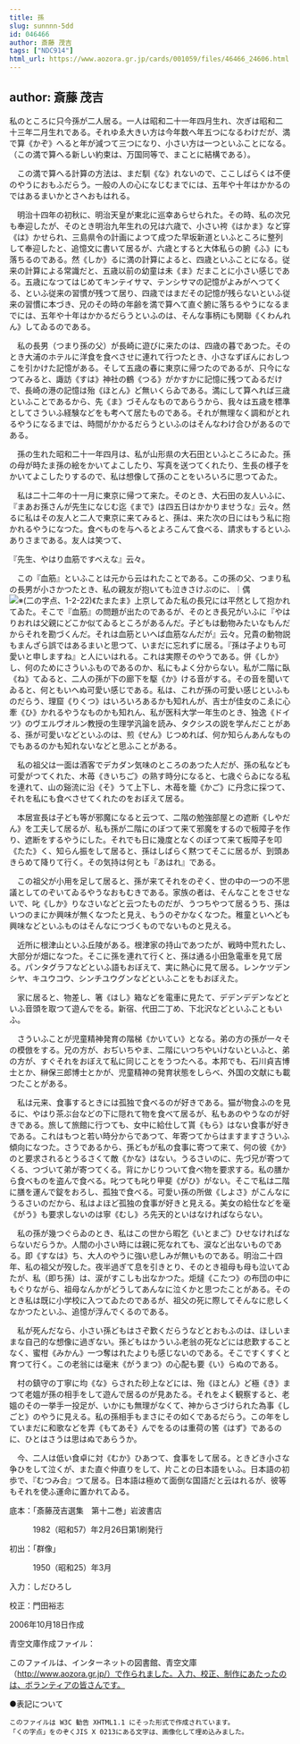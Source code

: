 ```yaml
---
title: 孫
slug: sunnnn-5dd
id: 046466
author: 斎藤 茂吉
tags: ["NDC914"]
html_url: https://www.aozora.gr.jp/cards/001059/files/46466_24606.html
---
```


## author: 斎藤 茂吉

私のところに只今孫が二人居る。一人は昭和二十一年四月生れ、次ぎは昭和二十三年二月生れである。それゆゑ大きい方は今年数へ年五つになるわけだが、満で算《かぞ》へると年が減つて三つになり、小さい方は一つといふことになる。（この満で算へる新しい約束は、万国同等で、まことに結構である）。

　この満で算へる計算の方法は、まだ馴《な》れないので、ここしばらくは不便のやうにおもふだらう。一般の人の心になじむまでには、五年や十年はかかるのではあるまいかとさへおもはれる。

　明治十四年の初秋に、明治天皇が東北に巡幸あらせられた。その時、私の次兄も奉迎したが、そのとき明治九年生れの兄は六歳で、小さい袴《はかま》など穿《は》かせられ、三島県令の計画によつて成つた早坂新道といふところに整列して奉迎したと、追憶文に書いて居るが、六歳とすると大体私らの腑《ふ》にも落ちるのである。然《しか》るに満の計算によると、四歳といふことになる。従来の計算による常識だと、五歳以前の幼童は未《ま》だまことに小さい感じである。五歳になつてはじめてキンテイサマ、テンシサマの記憶がよみがへつてくる、といふ従来の習慣が残つて居り、四歳ではまだその記憶が残らないといふ従来の習慣に本づき、兄のその時の年齢を満で算へて直ぐ腑に落ちるやうになるまでには、五年や十年はかかるだらうといふのは、そんな事柄にも関聯《くわんれん》してゐるのである。

　私の長男（つまり孫の父）が長崎に遊びに来たのは、四歳の暮であつた。そのとき大浦のホテルに洋食を食べさせに連れて行つたとき、小さなずぼんにおしつこを引かけた記憶がある。そして五歳の春に東京に帰つたのであるが、只今になつてみると、諏訪《すは》神社の鶴《つる》がかすかに記憶に残つてゐるだけで、長崎の港の記憶は殆《ほとん》ど無いくらゐである。満にして算へれば三歳といふことであるから、先《ま》づそんなものであらうから、我々は五歳を標準としてさういふ経験などをも考へて居たものである。それが無理なく調和がとれるやうになるまでは、時間がかかるだらうといふのはそんなわけ合ひがあるのである。

　孫の生れた昭和二十一年四月は、私が山形県の大石田といふところにゐた。孫の母が時たま孫の絵をかいてよこしたり、写真を送つてくれたり、生長の様子をかいてよこしたりするので、私は想像して孫のことをいろいろに思つてゐた。

　私は二十二年の十一月に東京に帰つて来た。そのとき、大石田の友人いふに、『まあお孫さんが先生になじむ迄《まで》は四五日はかかりませうな』云々。然るに私はその友人と二人で東京に来てみると、孫は、来た次の日にはもう私に抱かれるやうになつた。食べものを与へるとよろこんて食べる、請求もするといふありさまである。友人は笑つて、

『先生、やはり血筋ですべえな』云々。

　この『血筋』といふことは元から云はれたことである。この孫の父、つまり私の長男が小さかつたとき、私の親友が抱いても泣きさけぶのに、｜偶![※(二の字点、1-2-22)](https://www.aozora.gr.jp/cards/001059/files/../../../gaiji/1-02/1-02-22.png)《たまたま》上京してゐた私の長兄には平然として抱かれてゐた。そこで『血筋』の問題が出たのであるが、そのとき長兄がいふに『やはりおれは父親にどこか似てゐるところがあるんだ。子どもは動物みたいなもんだからそれを勘づくんだ。それは血筋といへば血筋なんだが』云々。兄貴の動物説もまんざら誤ではあるまいと思つて、いまだに忘れずに居る。『孫は子よりも可愛いと申しますね』と人にいはれる。これは実際そのやうである。併《しか》し、何のためにさういふものであるのか、私にもよく分からない。私が二階に臥《ね》てゐると、二人の孫が下の廊下を駆《か》ける音がする。その音を聞いてゐると、何ともいへぬ可愛い感じである。私は、これが孫の可愛い感じといふものだらう、理窟《りくつ》はいろいろあるかも知れんが、吉士が佳女のこゑに心牽《ひ》かれるやうなものかも知れん、私が医科大学一年生のとき、独逸《ドイツ》のヴエルヴオルン教授の生理学汎論を読み、タクシスの説を学んだことがある、孫が可愛いなどといふのは、煎《せん》じつめれば、何か知らんあんなものでもあるのかも知れないなどと思ふことがある。

　私の祖父は一面は酒客でデカダン気味のところのあつた人だが、孫の私なども可愛がつてくれた、木苺《きいちご》の熟す時分になると、七歳ぐらゐになる私を連れて、山の谿流に沿《そ》うて上下し、木苺を籠《かご》に丹念に採つて、それを私にも食べさせてくれたのをおぼえて居る。

　本居宣長は子ども等が邪魔になると云つて、二階の勉強部屋との遮断《しやだん》を工夫して居るが、私も孫が二階にのぼつて来て邪魔をするので板障子を作り、遮断をするやうにした。それでも日に幾度となくのぼつて来て板障子を叩《たた》く、知らん振をして居ると、孫はしばらく黙つてそこに居るが、到頭あきらめて降りて行く。その気持は何とも『あはれ』である。

　この祖父が小用を足して居ると、孫が来てそれをのぞく、世の中の一つの不思議としてのぞいてゐるやうなおもむきである。家族の者は、そんなことをさせないで、叱《しか》りなさいなどと云つたものだが、うつちやつて居るうち、孫はいつのまにか興味が無くなつたと見え、もうのぞかなくなつた。稚童といへども興味などといふものはそんなにつづくものでないものと見える。

　近所に根津山といふ丘陵がある。根津家の持山であつたが、戦時中荒れたし、大部分が畑になつた。そこに孫を連れて行くと、孫は通る小田急電車を見て居る。パンタグラフなどといふ語もおぼえて、実に熱心に見て居る。レンケツデンシヤ、キユウコウ、シンチユウグンなどといふことをもおぼえた。

　家に居ると、物差し、箸《はし》箱などを電車に見たて、デデンデデンなどといふ音頭を取つて遊んでをる。新宿、代田二丁め、下北沢などといふこともいふ。

　さういふことが児童精神発育の階梯《かいてい》となる。弟の方の孫が一々その模倣をする。兄の方が、おぢいちやま、二階にいつちやいけないといふと、弟の方が、すぐそれをおぼえて私に同じことをうつたへる。本邦でも、石川貞吉博士とか、榊保三郎博士とかが、児童精神の発育状態をしらべ、外国の文献にも載つたことがある。

　私は元来、食事するときには孤独で食べるのが好きである。猫が物食ふのを見るに、やはり茶ぶ台などの下に隠れて物を食べて居るが、私もあのやうなのが好きである。旅して旅館に行つても、女中に給仕して貰《もら》はない食事が好きである。これはもつと若い時分からであつて、年寄つてからはますますさういふ傾向になつた。さうであるから、孫どもが私の食事に寄つて来て、何の彼《か》のと要求されるとうるさくて敵《かな》はない。うるさいのに、先づ兄が寄つてくる、つづいて弟が寄つてくる。背にかじりついて食べ物を要求する。私の膳から食べものを盗んで食べる。叱つても叱り甲斐《がひ》がない。そこで私は二階に膳を運んで錠をおろし、孤独で食べる。可愛い孫の所做《しよさ》がこんなにうるさいのだから、私はよほど孤独の食事が好きと見える。美女の給仕などを毫《がう》も要求しないのは寧《むし》ろ先天的といはなければならない。

　私の孫が幾つぐらゐのとき、私はこの世から暇乞《いとまご》ひせなければならないだらうか。人間の小さい時には親に死なれても、涙など出ないものである。即《すなは》ち、大人のやうに強い悲しみが無いものである。明治二十四年、私の祖父が歿した。夜半過ぎて息を引きとり、そのとき祖母も母も泣いてゐたが、私（即ち孫）は、涙がすこしも出なかつた。炬燵《こたつ》の布団の中にもぐりながら、祖母なんかがどうしてあんなに泣くかと思つたことがある。そのとき私は既に小学校に入つてゐたのであるが、祖父の死に際してそんなに悲しくなかつたといふ、追憶が浮んでくるのである。

　私が死んだなら、小さい孫どもはさぞ歎くだらうなどとおもふのは、ほしいままな自己的な想像に過ぎない。孫どもはかういふ老翁の死などには悲歎することなく、蜜柑《みかん》一つ奪はれたよりも感じないのである。そこですくすくと育つて行く。この老翁には毫末《がうまつ》の心配も要《い》らぬのである。

　村の鎮守の丁寧に均《な》らされた砂上などには、殆《ほとん》ど極《き》まつて老媼が孫の相手をして遊んで居るのが見あたる。それをよく観察すると、老媼のその一挙手一投足が、いかにも無理がなくて、神からさづけられた為事《しごと》のやうに見える。私の孫相手もまさにその如くであるだらう。この年をしていまだに和歌などを弄《もてあそ》んでをるのは重荷の筈《はず》であるのに、ひとはさうは思はぬであらうか。

　今、二人は低い食卓に対《むか》ひあつて、食事をして居る。ときどき小さな争ひをして泣くが、また直ぐ仲直りをして、片ことの日本語をいふ。日本語の初歩で、『むつみ合』つて居る。日本語は極めて面倒な国語だと云はれるが、彼等もそれを使ふ運命に置かれてゐる。













底本：「斎藤茂吉選集　第十二巻」岩波書店


　　　1982（昭和57）年2月26日第1刷発行

初出：「群像」

　　　1950（昭和25）年3月

入力：しだひろし

校正：門田裕志

2006年10月18日作成

青空文庫作成ファイル：

このファイルは、インターネットの図書館、青空文庫（http://www.aozora.gr.jp/）で作られました。入力、校正、制作にあたったのは、ボランティアの皆さんです。











●表記について


	このファイルは W3C 勧告 XHTML1.1 にそった形式で作成されています。
	「くの字点」をのぞくJIS X 0213にある文字は、画像化して埋め込みました。